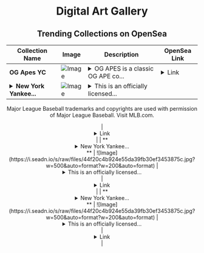 <div align="center">

# Digital Art Gallery

## Trending Collections on OpenSea

| Collection Name                       | Image                                                                                     | Description                       | OpenSea Link                                                                                          |
|---------------------------------------|-------------------------------------------------------------------------------------------|-----------------------------------|--------------------------------------------------------------------------------------------------------|
| **OG Apes YC** | ![Image](https://i.seadn.io/s/raw/files/db5732761488fa9c0f7a19d8dda23892.png?w=500&auto=format?w=200&auto=format) | <details><summary>OG APES is a classic OG APE co...</summary>OG APES is a classic OG APE collection on APE, staying true to the original punk spirit while thriving in a new digital frontier.</details> | <details><summary>Link</summary>[OG Apes YC](https://opensea.io/collection/og-apes-yc-393)</details> |
| **<details><summary>New York Yankee...</summary>New York Yankees® Aaron Judge American League Base Blue 13 Rare</details>** | ![Image](https://i.seadn.io/s/raw/files/44f20c4b924e55da39fb30ef3453875c.jpg?w=500&auto=format?w=200&auto=format) | <details><summary>This is an officially licensed...</summary>This is an officially licensed NFT from the 2022 Topps MLB All-Star Game NFT Collection. This originally-designed set features NFT-exclusive designs highlighting top players in baseball who made it through the first round of the MLB All-Star Game fan vote. From amazing arms to stand out sluggers, this set will bring the brightest stars on the road to Hollywood to your collection. Visit ToppsNFTs.com for more details on this release.

Major League Baseball trademarks and copyrights are used with permission of Major League Baseball. Visit MLB.com.
</details> | <details><summary>Link</summary>[New York Yankees® Aaron Judge American League Base Blue 13 Rare](https://opensea.io/collection/new-york-yankees-r-aaron-judge-american-league-b-8)</details> |
| **<details><summary>New York Yankee...</summary>New York Yankees® Aaron Judge American League Base Blue 13 Rare</details>** | ![Image](https://i.seadn.io/s/raw/files/44f20c4b924e55da39fb30ef3453875c.jpg?w=500&auto=format?w=200&auto=format) | <details><summary>This is an officially licensed...</summary>This is an officially licensed NFT from the 2022 Topps MLB All-Star Game NFT Collection. This originally-designed set features NFT-exclusive designs highlighting top players in baseball who made it through the first round of the MLB All-Star Game fan vote. From amazing arms to stand out sluggers, this set will bring the brightest stars on the road to Hollywood to your collection. Visit ToppsNFTs.com for more details on this release.

Major League Baseball trademarks and copyrights are used with permission of Major League Baseball. Visit MLB.com.
</details> | <details><summary>Link</summary>[New York Yankees® Aaron Judge American League Base Blue 13 Rare](https://opensea.io/collection/new-york-yankees-r-aaron-judge-american-league-b-7)</details> |
| **<details><summary>New York Yankee...</summary>New York Yankees® Aaron Judge American League Base Blue 13 Rare</details>** | ![Image](https://i.seadn.io/s/raw/files/44f20c4b924e55da39fb30ef3453875c.jpg?w=500&auto=format?w=200&auto=format) | <details><summary>This is an officially licensed...</summary>This is an officially licensed NFT from the 2022 Topps MLB All-Star Game NFT Collection. This originally-designed set features NFT-exclusive designs highlighting top players in baseball who made it through the first round of the MLB All-Star Game fan vote. From amazing arms to stand out sluggers, this set will bring the brightest stars on the road to Hollywood to your collection. Visit ToppsNFTs.com for more details on this release.

Major League Baseball trademarks and copyrights are used with permission of Major League Baseball. Visit MLB.com.
</details> | <details><summary>Link</summary>[New York Yankees® Aaron Judge American League Base Blue 13 Rare](https://opensea.io/collection/new-york-yankees-r-aaron-judge-american-league-b-6)</details> |

</div>